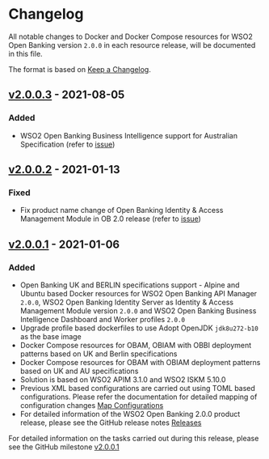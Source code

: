 # Changelog

All notable changes to Docker and Docker Compose resources for WSO2 Open Banking version `2.0.0` in each resource release, will be documented in this file.

The format is based on [Keep a Changelog](https://keepachangelog.com/en/1.0.0/).

## [v2.0.0.3] - 2021-08-05

### Added

- WSO2 Open Banking Business Intelligence support for Australian Specification (refer to [issue](https://github.com/wso2/docker-open-banking/issues/111))

## [v2.0.0.2] - 2021-01-13

### Fixed

- Fix product name change of Open Banking Identity & Access Management Module in OB 2.0 release (refer to [issue](https://github.com/wso2/docker-open-banking/issues/103))

## [v2.0.0.1] - 2021-01-06

### Added

- Open Banking UK and BERLIN specifications support	- Alpine and Ubuntu based Docker resources for WSO2 Open Banking API Manager `2.0.0`, WSO2 Open Banking Identity Server
  as Identity & Access Management Module version `2.0.0` and WSO2 Open Banking Business Intelligence Dashboard and Worker profiles `2.0.0`
- Upgrade profile based dockerfiles to use Adopt OpenJDK `jdk8u272-b10` as the base image
- Docker Compose resources for OBAM, OBIAM with OBBI deployment patterns based on UK and Berlin specifications
- Docker Compose resources for OBAM with OBIAM deployment patterns based on UK and AU specifications  
- Solution is based on WSO2 APIM 3.1.0 and WSO2 ISKM 5.10.0  
- Previous XML based configurations are carried out using TOML based configurations. Please refer the documentation for detailed mapping of configuration changes [Map Configurations](https://docs.wso2.com/display/OB200/Map+XML+Configurations+to+TOML+Configurations)
- For detailed information of the WSO2 Open Banking 2.0.0 product release, please see the GitHub release notes [Releases](https://github.com/wso2-enterprise/financial-open-banking/releases)

For detailed information on the tasks carried out during this release, please see the GitHub milestone [v2.0.0.1](https://github.com/wso2/docker-open-banking/milestone/11)

[v2.0.0.3]: https://github.com/wso2/docker-open-banking/compare/v2.0.0.2...v2.0.0.3
[v2.0.0.2]: https://github.com/wso2/docker-open-banking/compare/v2.0.0.1...v2.0.0.2
[v2.0.0.1]: https://github.com/wso2/docker-open-banking/compare/v1.5.0.2...v2.0.0.1

